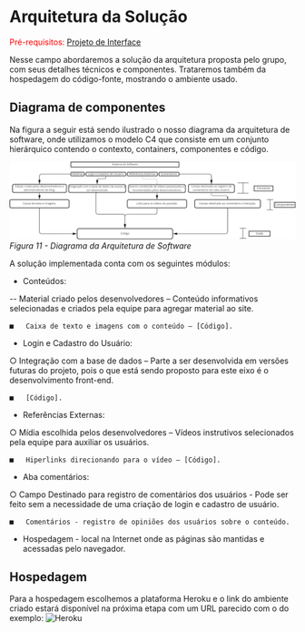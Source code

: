 # Arquitetura da Solução

<span style="color:red">Pré-requisitos: <a href="3-Projeto de Interface.md"> Projeto de Interface</a></span>

Nesse campo abordaremos a solução da arquitetura proposta pelo grupo, com seus detalhes técnicos e componentes. Trataremos também da hospedagem do código-fonte, mostrando o ambiente usado.  

## Diagrama de componentes

Na figura a seguir está sendo ilustrado o nosso diagrama da arquitetura de software, onde utilizamos o modelo C4 que consiste em um conjunto hierárquico contendo o contexto, containers, componentes e código. 


![Figura 11 - Diagrama da Arquitetura de Software](img/Figura%2011%20-%20Diagrama%20da%20Arquitetura%20de%20Software.png)
*Figura 11 - Diagrama da Arquitetura de Software*

A solução implementada conta com os seguintes módulos:

-	Conteúdos:

  --	Material criado pelos desenvolvedores – Conteúdo informativos selecionadas e criados pela equipe para agregar material ao site.

    ■	Caixa de texto e imagens com o conteúdo – [Código].
-	Login e Cadastro do Usuário:

  ○	Integração com a base de dados – Parte a ser desenvolvida em versões futuras do projeto, pois o que está sendo proposto para este eixo é o desenvolvimento front-end. 

    ■	[Código].
-	Referências Externas:

  ○	Mídia escolhida pelos desenvolvedores – Vídeos instrutivos selecionados pela equipe para auxiliar os usuários.

    ■	Hiperlinks direcionando para o vídeo – [Código].

-	Aba comentários:

○	Campo Destinado para registro de comentários dos usuários - Pode ser feito sem a necessidade de uma criação de login e cadastro de usuário.

    ■	Comentários - registro de opiniões dos usuários sobre o conteúdo.

-	Hospedagem - local na Internet onde as páginas são mantidas e acessadas pelo navegador. 

## Hospedagem

Para a hospedagem escolhemos a plataforma Heroku e o link do ambiente criado estará disponível na próxima etapa com um URL parecido com o do exemplo: ![Heroku](https://link_exemplo.herokuapp.com)